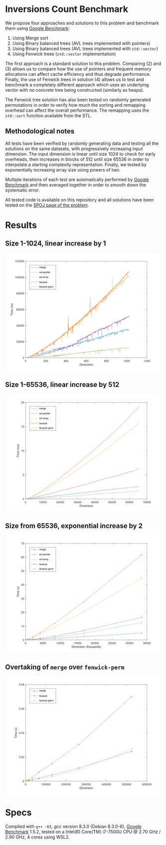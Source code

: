 # Inversions Count Benchmark

We propose four approaches and solutions to this problem and benchmark them using [Google Benchmark](https://github.com/google/benchmark):

1. Using Merge sort
2. Using Binary balanced trees (AVL trees implemented with pointers)
3. Using Binary balanced trees (AVL trees implemented with `std::vector`)
4. Using Fenwick trees (`std::vector` implementation)

The first approach is a standard solution to this problem. Comparing (2) and (3) allows us to compare how the use of pointers and frequent memory allocations can affect cache efficiency and thus degrade performance. Finally, the use of Fenwick trees in solution (4) allows us to test and benchmark a completely different approach which uses an underlying vector with no concrete tree being constructed (similarly as heaps).

The Fenwick tree solution has also been tested on randomly generated permutations in order to verify how much the sorting and remapping overhead can affect the overall performance. The remapping uses the `std::sort` function available from the STL.

## Methodological notes

All tests have been verified by randomly generating data and testing all the solutions on the same datasets, with progressively increasing input dimension. The input dimension is linear until size 1024 to check for early overheads, then increases in blocks of 512 until size 65536 in order to interpolate a starting complexity representation. Finally, we tested by exponentially increasing array size using powers of two.

Multiple iterations of each test are automatically performed by [Google Benchmark](https://github.com/google/benchmark) and then averaged together in order to smooth down the systematic error.

All tested code is available on this repository and all solutions have been tested on the [SPOJ page of the problem](https://www.spoj.com/problems/INVCNT/).

# Results

## Size 1-1024, linear increase by 1

![Linear increase 1-1024](results/1024.png)

## Size 1-65536, linear increase by 512

![1024-65536, increase by 512](results/65536.png)

## Size from 65536, exponential increase by 2

![65536, double up](results/all.png)

## Overtaking of `merge` over `fenwick-perm`

![Overtake of `merge` over `fenwick-perm`](results/overtake.png)

# Specs

Compiled with `g++ -O3`, gcc version 8.3.0 (Debian 8.3.0-6), [Google Benchmark](https://github.com/google/benchmark) 1.5.2, tested on a Intel(R) Core(TM) i7-7500U CPU @ 2.70 GHz / 2.90 GHz, 4 cores using WSL2.
